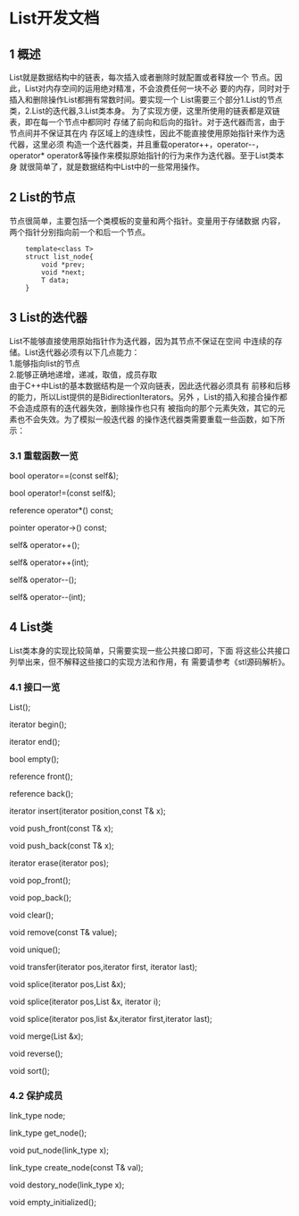# List开发文档
## 1 概述
List就是数据结构中的链表，每次插入或者删除时就配置或者释放一个
节点。因此，List对内存空间的运用绝对精准，不会浪费任何一块不必
要的内存，同时对于插入和删除操作List都拥有常数时间。要实现一个
List需要三个部分1.List的节点类，2.List的迭代器,3.List类本身。
为了实现方便，这里所使用的链表都是双链表，即在每一个节点中都同时
存储了前向和后向的指针。对于迭代器而言，由于节点间并不保证其在内
存区域上的连续性，因此不能直接使用原始指针来作为迭代器，这里必须
构造一个迭代器类，并且重载operator++，operator--，operator*
operator&等操作来模拟原始指针的行为来作为迭代器。至于List类本身
就很简单了，就是数据结构中List中的一些常用操作。
## 2 List的节点
节点很简单，主要包括一个类模板的变量和两个指针。变量用于存储数据
内容，两个指针分别指向前一个和后一个节点。

        template<class T>
        struct list_node{
            void *prev;
            void *next;
            T data;
        }
## 3 List的迭代器
List不能够直接使用原始指针作为迭代器，因为其节点不保证在空间
中连续的存储。List迭代器必须有以下几点能力：  
1.能够指向list的节点  
2.能够正确地递增，递减，取值，成员存取  
由于C++中List的基本数据结构是一个双向链表，因此迭代器必须具有
前移和后移的能力，所以List提供的是BidirectionIterators。另外
，List的插入和接合操作都不会造成原有的迭代器失效，删除操作也只有
被指向的那个元素失效，其它的元素也不会失效。为了模拟一般迭代器
的操作迭代器类需要重载一些函数，如下所示：
### 3.1 重载函数一览
bool operator==(const self&);  

bool operator!=(const self&);  

reference operator*() const;  

pointer operator->() const;  

self& operator++();  

self& operator++(int);  

self& operator--();  

self& operator--(int);  

## 4 List类
List类本身的实现比较简单，只需要实现一些公共接口即可，下面
将这些公共接口列举出来，但不解释这些接口的实现方法和作用，有
需要请参考《stl源码解析》。
### 4.1 接口一览
List();  

iterator begin();  

iterator end();  

bool empty();  

reference front();  

reference back();  

iterator insert(iterator position,const T& x);  

void push_front(const T& x);  

void push_back(const T& x);  

iterator erase(iterator pos);  

void pop_front();  

void pop_back();  

void clear();  

void remove(const T& value);  

void unique();

void transfer(iterator pos,iterator first, iterator last);  

void splice(iterator pos,List &x);  

void splice(iterator pos,List &x, iterator i);  

void splice(iterator pos,list &x,iterator first,iterator last);  

void merge(List &x);  

void reverse();  

void sort();

### 4.2 保护成员
link_type node;  

link_type get_node();  

void put_node(link_type x);  

link_type create_node(const T& val);  

void destory_node(link_type x);  

void empty_initialized();  
  


